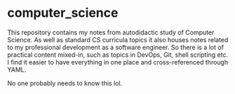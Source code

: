 # computer_science

This repository contains my notes from autodidactic study of Computer Science. As well as standard CS curricula topics it also houses notes related to my professional development as a software engineer. So there is a lot of practical content mixed-in, such as topics in DevOps, Git, shell scripting etc. I find it easier to have everything in one place and cross-referenced through YAML.

No one probably needs to know this lol.
